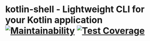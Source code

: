 # kotlin-shell - Lightweight CLI for your Kotlin application [![Maintainability](https://api.codeclimate.com/v1/badges/6ed38e9292a8f0a27e81/maintainability)](https://codeclimate.com/github/nschoellhorn/kotlin-shell/maintainability) [![Test Coverage](https://api.codeclimate.com/v1/badges/6ed38e9292a8f0a27e81/test_coverage)](https://codeclimate.com/github/nschoellhorn/kotlin-shell/test_coverage)
